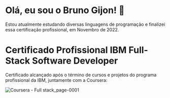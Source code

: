 # Olá, eu sou o Bruno Gijon! 👋
Estou atualmente estudando diversas linguagens de programação e finalizei essa certificação profissional, em Novembro de 2022.

# Certificado Profissional IBM Full-Stack Software Developer 

Certificado alcançado após o término de cursos e projetos do programa profissional da IBM, juntamente com a Coursera:


![Coursera - Full stack_page-0001](https://user-images.githubusercontent.com/101295421/205301917-e757068a-f9c6-48c5-9ea2-ff70c14fd39c.jpg)
